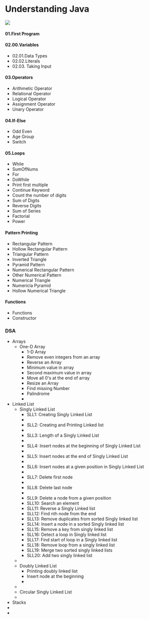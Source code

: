 # Understanding Java

<img src="https://res.cloudinary.com/dxwqpwwrh/image/upload/v1710778444/java/Screenshot_2024-03-18_214130_us2slz.png">

<h4>01.First Program</h4>
<h4>02.00.Variables</h4>
<ul>
    <li>02.01.Data Types</li>
    <li>02.02.Literals</li>
    <li>02.03. Taking Input</li>
</ul>
<h4>03.Operators</h4>
<ul>
    <li>Arithmetic Operator</li>
    <li>Relational Operator</li>
    <li>Logical Operator</li>
    <li>Assignment Operator</li>
    <li>Unary Operator</li>
    
</ul>
<h4>04.If-Else</h4>
<ul>
    <li>Odd Even</li>
    <li>Age Group</li>
    <li>Switch</li>
</ul>
<h4>05.Loops</h4>
<ul>
    <li>While</li>
    <li>SumOfNums</li>
    <li>For</li>
    <li>DoWhile</li>
    <li>Print first multiple</li>
    <li>Continue Keyword</li>
    <li>Count the number of digits</li>
    <li>Sum of Digits</li>
    <li>Reverse Digits</li>
    <li>Sum of Series</li>
    <li>Factorial</li>
    <li>Power</li>
</ul>
<h4>Pattern Printing</h4>
<ul>
    <li>Rectangular Pattern</li>
    <li>Hollow Rectangular Pattern</li>
    <li>Triangular Pattern</li>
    <li>Inverted Triangle</li>
    <li>Pyramid Pattern</li>
    <li>Numerical Rectangular Pattern</li>
    <li>Other Numerical Pattern</li>
    <li>Numerical Triangle</li>
    <li>Numericla Pyramid</li>
    <li>Hollow Numerical Triangle</li>
</ul>
<h4>Functions</h4>
<ul>
    <li>Functions</li>
    <li>Constructor</li>
    
</ul>

<h3>DSA</h3>
<ul>
    <li>Arrays
    <ul>
        <li>One-D Array
            <ul>
                <li>1-D Array</li>
                <li>Remove even integers from an array</li>
                <li>Reverse an Array</li>
                <li>Minimum value in array</li>
                <li>Second maximum value in array</li>
                <li>Move all 0's at the end of array</li>
                <li>Resize an Array</li>
                <li>Find missing Number</li>
                <li>Palindrome</li>
                <li></li>
            </ul>
        </li>
    </ul>
    </li>
    <li>Linked List
    <ul>
        <li>Singly Linked List
        <ul>
            <li>SLL1: Creating Singly Linked List<li>
            <li>SLL2: Creating and Printing Linked list<li>
            <li>SLL3: Length of a Singly Linked List<li>
            <li>SLL4: Insert nodes at the beginning of Singly Linked List<li>
            <li>SLL5: Insert nodes at the end of Singly Linked List<li>
            <li>SLL6: Insert nodes at a given position in Singly Linked List<li>
            <li>SLL7: Delete first node<li>
            <li>SLL8: Delete last node<li>
            <li>SLL9: Delete a node from a given position</li>
            <li>SLL10: Search an element</li>
            <li>SLL11: Reverse a Singly Linked list</li>
            <li>SLL12: Find nth node from the end</li>
            <li>SLL13: Remove duplicates from sorted Singly linked list</li>
            <li>SLL14: Insert a node in a sorted Singly linked list</li>
            <li>SLL15: Remove a key from singly linked list</li>
            <li>SLL16: Detect a loop in Singly linked list</li>
            <li>SLL17: Find start of loop in a Singly linked list</li>
            <li>SLL18: Remove loop from a singly linked list</li>
            <li>SLL19: Merge two sorted singly linked lists</li>
            <li>SLL20: Add two singly linked list</li>
        </ul>
        <li>
        <li>Doubly Linked List
        <ul>
            <li>Printing doubly linked list</li>
            <li>Insert node at the beginning </li>
            <li></li>
        </ul>
        <li>
        <li>Circular Singly Linked List<li>
    </ul>
    </li>
    <li>Stacks</li>
    <li></li>
    <li></li>
</ul>
